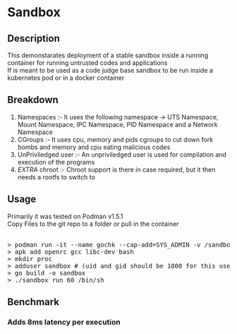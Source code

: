 # Sandbox
## Description
This demonstarates deployment of a stable sandbox inside a running container for running untrusted codes and applications <br>
If is meant to be used as a code judge base sandbox to be run inside a kubernetes pod or in a docker container

## Breakdown
1. Namespaces :- It uses the following namespace -> UTS Namespace, Mount Namespace, IPC Namespace, PID Namespace and a Network Namespace
2. CGroups :- It uses cpu, memory and pids cgroups to cut down fork bombs and memory and cpu eating malicious codes
3. UnPriviledged user :- An unpriviledged user is used for compilation and execution of the programs
4. *EXTRA* chroot :- Chroot support is there in case required, but it then needs a rootfs to switch to

## Usage
Primarily it was tested on Podman v1.5.1 <br>
Copy Files to the git repo to a folder or pull in the container <br>
<br>
<pre>
> podman run -it --name gochk --cap-add=SYS_ADMIN -v /sandbox:/sandbox golang:alpine
> apk add openrc gcc libc-dev bash
> mkdir proc
> adduser sandbox # (uid and gid should be 1000 for this user)
> go build -o sandbox
> ./sandbox run 60 /bin/sh
</pre>
## Benchmark
### Adds 8ms latency per execution